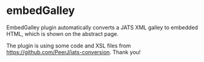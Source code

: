 # embedGalley
EmbedGalley plugin automatically converts a JATS XML galley to embedded HTML, which is shown on the abstract page.

The plugin is using some code and XSL files from https://github.com/PeerJ/jats-conversion. Thank you!

